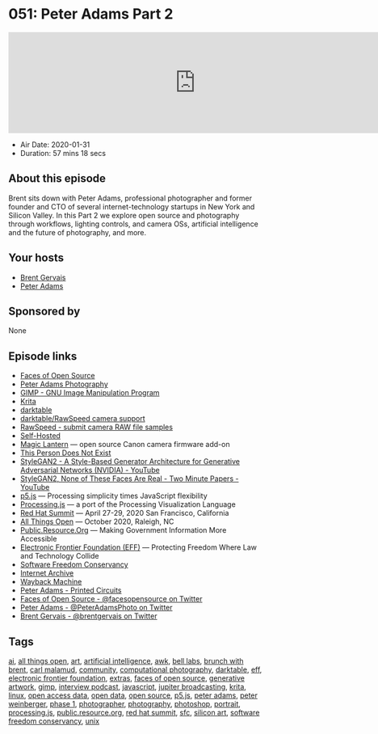 # 051: Peter Adams Part 2

<iframe src="https://player.fireside.fm/v2/WTrMvATU+GEMmmYYz?theme=dark" width="740" height="200" frameborder="0" scrolling="no"></iframe>

* Air Date: 2020-01-31
* Duration: 57 mins 18 secs

## About this episode

Brent sits down with Peter Adams, professional photographer and former founder and CTO of several internet-technology startups in New York and Silicon Valley. In this Part 2 we explore open source and photography through workflows, lighting controls, and camera OSs, artificial intelligence and the future of photography, and more.

## Your hosts
* [Brent Gervais](https://extras.show//hosts/brent)
* [Peter Adams](https://extras.show//guests/peter-adams)

## Sponsored by

None



## Episode links

  * [Faces of Open Source](http://www.facesofopensource.com/ "Faces of Open Source")
  * [Peter Adams Photography](http://www.peteradamsphoto.com/ "Peter Adams Photography")
  * [GIMP - GNU Image Manipulation Program](https://www.gimp.org/ "GIMP - GNU Image Manipulation Program")
  * [Krita](https://krita.org "Krita")
  * [darktable](https://www.darktable.org/ "darktable")
  * [darktable/RawSpeed camera support](https://rawspeed.org/CameraSupport.html "darktable/RawSpeed camera support")
  * [RawSpeed - submit camera RAW file samples](https://raw.pixls.us/ "RawSpeed - submit camera RAW file samples")
  * [Self-Hosted](https://selfhosted.show/ "Self-Hosted")
  * [Magic Lantern](https://magiclantern.fm "Magic Lantern") — open source Canon camera firmware add-on
  * [This Person Does Not Exist](https://thispersondoesnotexist.com/ "This Person Does Not Exist")
  * [StyleGAN2 - A Style-Based Generator Architecture for Generative Adversarial Networks (NVIDIA) - YouTube](https://www.youtube.com/watch?v=kSLJriaOumA "StyleGAN2 - A Style-Based Generator Architecture for Generative Adversarial Networks \(NVIDIA\) - YouTube")
  * [StyleGAN2, None of These Faces Are Real - Two Minute Papers - YouTube](https://www.youtube.com/watch?v=-cOYwZ2XcAc "StyleGAN2, None of These Faces Are Real - Two Minute Papers - YouTube")
  * [p5.js](https://p5js.org/ "p5.js") — Processing simplicity times JavaScript flexibility
  * [Processing.js](http://processingjs.org/ "Processing.js") — a port of the Processing Visualization Language
  * [Red Hat Summit](https://www.redhat.com/en/summit "Red Hat Summit") — April 27-29, 2020 San Francisco, California
  * [All Things Open](https://allthingsopen.org/ "All Things Open") — October 2020, Raleigh, NC
  * [Public.Resource.Org](https://public.resource.org/ "Public.Resource.Org") — Making Government Information More Accessible
  * [Electronic Frontier Foundation (EFF)](https://www.eff.org "Electronic Frontier Foundation \(EFF\)") — Protecting Freedom Where Law and Technology Collide
  * [Software Freedom Conservancy](https://sfconservancy.org/ "Software Freedom Conservancy")
  * [Internet Archive](https://www.archive.org/ "Internet Archive")
  * [Wayback Machine](http://www.wayback.com/ "Wayback Machine")
  * [Peter Adams - Printed Circuits](http://www.peteradamsphoto.com/printed-circuits/ "Peter Adams - Printed Circuits")
  * [Faces of Open Source - @facesopensource on Twitter](https://twitter.com/facesopensource "Faces of Open Source - @facesopensource on Twitter")
  * [Peter Adams - @PeterAdamsPhoto on Twitter](https://twitter.com/PeterAdamsPhoto "Peter Adams - @PeterAdamsPhoto on Twitter")
  * [Brent Gervais - @brentgervais on Twitter](https://twitter.com/brentgervais "Brent Gervais - @brentgervais on Twitter")



## Tags

[ai](https://extras.show//tags/ai), [all things open](https://extras.show//tags/all%20things%20open), [art](https://extras.show//tags/art), [artificial intelligence](https://extras.show//tags/artificial%20intelligence), [awk](https://extras.show//tags/awk), [bell labs](https://extras.show//tags/bell%20labs), [brunch with brent](https://extras.show//tags/brunch%20with%20brent), [carl malamud](https://extras.show//tags/carl%20malamud), [community](https://extras.show//tags/community), [computational photography](https://extras.show//tags/computational%20photography), [darktable](https://extras.show//tags/darktable), [eff](https://extras.show//tags/eff), [electronic frontier foundation](https://extras.show//tags/electronic%20frontier%20foundation), [extras](https://extras.show//tags/extras), [faces of open source](https://extras.show//tags/faces%20of%20open%20source), [generative artwork](https://extras.show//tags/generative%20artwork), [gimp](https://extras.show//tags/gimp), [interview podcast](https://extras.show//tags/interview%20podcast), [javascript](https://extras.show//tags/javascript), [jupiter broadcasting](https://extras.show//tags/jupiter%20broadcasting), [krita](https://extras.show//tags/krita), [linux](https://extras.show//tags/linux), [open access data](https://extras.show//tags/open%20access%20data), [open data](https://extras.show//tags/open%20data), [open source](https://extras.show//tags/open%20source), [p5.js](https://extras.show//tags/p5.js), [peter adams](https://extras.show//tags/peter%20adams), [peter weinberger](https://extras.show//tags/peter%20weinberger), [phase 1](https://extras.show//tags/phase%201), [photographer](https://extras.show//tags/photographer), [photography](https://extras.show//tags/photography), [photoshop](https://extras.show//tags/photoshop), [portrait](https://extras.show//tags/portrait), [processing.js](https://extras.show//tags/processing.js), [public.resource.org](https://extras.show//tags/public.resource.org), [red hat summit](https://extras.show//tags/red%20hat%20summit), [sfc](https://extras.show//tags/sfc), [silicon art](https://extras.show//tags/silicon%20art), [software freedom conservancy](https://extras.show//tags/software%20freedom%20conservancy), [unix](https://extras.show//tags/unix)